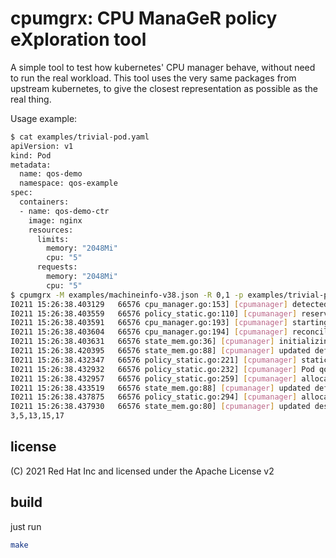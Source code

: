 # cpumgrx: CPU ManaGeR policy eXploration tool

A simple tool to test how kubernetes' CPU manager behave, without need to run the real workload.
This tool uses the very same packages from upstream kubernetes, to give the closest representation as
possible as the real thing.

Usage example:
```bash
$ cat examples/trivial-pod.yaml 
apiVersion: v1
kind: Pod
metadata:
  name: qos-demo
  namespace: qos-example
spec:
  containers:
  - name: qos-demo-ctr
    image: nginx
    resources:
      limits:
        memory: "2048Mi"
        cpu: "5"
      requests:
        memory: "2048Mi"
        cpu: "5"
$ cpumgrx -M examples/machineinfo-v38.json -R 0,1 -p examples/trivial-pod.yaml 
I0211 15:26:38.403129   66576 cpu_manager.go:153] [cpumanager] detected CPU topology: &{24 12 2 map[0:{0 1 0} 1:{1 0 1} 2:{0 1 2} 3:{1 0 3} 4:{0 1 4} 5:{1 0 5} 6:{0 1 6} 7:{1 0 7} 8:{0 1 8} 9:{1 0 9} 10:{0 1 10} 11:{1 0 11} 12:{0 1 0} 13:{1 0 1} 14:{0 1 2} 15:{1 0 3} 16:{0 1 4} 17:{1 0 5} 18:{0 1 6} 19:{1 0 7} 20:{0 1 8} 21:{1 0 9} 22:{0 1 10} 23:{1 0 11}]}
I0211 15:26:38.403559   66576 policy_static.go:110] [cpumanager] reserved 2 CPUs ("0-1") not available for exclusive assignment
I0211 15:26:38.403591   66576 cpu_manager.go:193] [cpumanager] starting with static policy
I0211 15:26:38.403604   66576 cpu_manager.go:194] [cpumanager] reconciling every 10m0s
I0211 15:26:38.403631   66576 state_mem.go:36] [cpumanager] initializing new in-memory state store
I0211 15:26:38.420395   66576 state_mem.go:88] [cpumanager] updated default cpuset: "0-23"
I0211 15:26:38.432347   66576 policy_static.go:221] [cpumanager] static policy: Allocate (pod: qos-demo_qos-example(), container: qos-demo-ctr)
I0211 15:26:38.432932   66576 policy_static.go:232] [cpumanager] Pod qos-demo_qos-example(), Container qos-demo-ctr Topology Affinity is: {<nil> false}
I0211 15:26:38.432957   66576 policy_static.go:259] [cpumanager] allocateCpus: (numCPUs: 5, socket: <nil>)
I0211 15:26:38.433519   66576 state_mem.go:88] [cpumanager] updated default cpuset: "0-2,4,6-12,14,16,18-23"
I0211 15:26:38.437875   66576 policy_static.go:294] [cpumanager] allocateCPUs: returning "3,5,13,15,17"
I0211 15:26:38.437930   66576 state_mem.go:80] [cpumanager] updated desired cpuset (pod: , container: qos-demo-ctr, cpuset: "3,5,13,15,17")
3,5,13,15,17
```

## license
(C) 2021 Red Hat Inc and licensed under the Apache License v2

## build
just run
```bash
make
```

